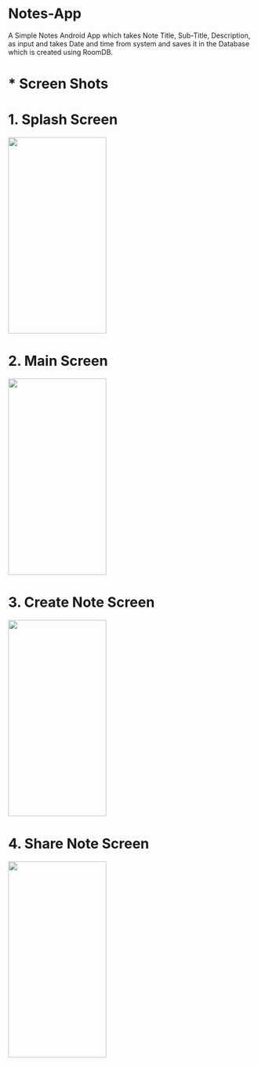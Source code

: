# Notes-App
A Simple Notes Android App which takes Note Title, Sub-Title, Description, as input and takes Date and time from system and saves it in the Database which is created using RoomDB.  

# * Screen Shots

# 1. Splash Screen
<img src ="https://user-images.githubusercontent.com/68765059/117781047-d464a380-b25d-11eb-8b43-d6ae36829dd7.gif" width= "200" height ="400">

# 2. Main Screen
<img src ="https://user-images.githubusercontent.com/68765059/117781288-1a216c00-b25e-11eb-884f-9f42d8737329.jpeg" width= "200" height ="400"> 

# 3. Create Note Screen
<img src ="https://user-images.githubusercontent.com/68765059/117781450-4dfc9180-b25e-11eb-8400-3b76691216f0.jpeg" width= "200" height ="400"> 

# 4. Share Note Screen
<img src ="https://user-images.githubusercontent.com/68765059/117781663-83a17a80-b25e-11eb-82c1-7185f9b37ab9.jpeg" width= "200" height ="400"> 
